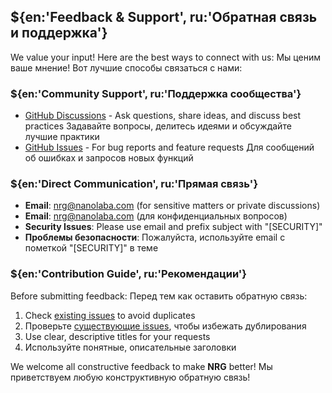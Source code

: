 ## ${en:'Feedback & Support', ru:'Обратная связь и поддержка'}

We value your input! Here are the best ways to connect with us:<!--en-->
Мы ценим ваше мнение! Вот лучшие способы связаться с нами:<!--ru-->

### ${en:'Community Support', ru:'Поддержка сообщества'}

- [GitHub Discussions](https://github.com/nanolaba/readme-generator/discussions) -
  Ask questions, share ideas, and discuss best practices<!--en-->
  Задавайте вопросы, делитесь идеями и обсуждайте лучшие практики<!--ru-->
- [GitHub Issues](https://github.com/nanolaba/readme-generator/issues) -
  For bug reports and feature requests<!--en-->
  Для сообщений об ошибках и запросов новых функций<!--ru-->

### ${en:'Direct Communication', ru:'Прямая связь'}

- **Email**: nrg@nanolaba.com (for sensitive matters or private discussions)<!--en-->
- **Email**: nrg@nanolaba.com (для конфиденциальных вопросов)<!--ru-->
- **Security Issues**: Please use email and prefix subject with "[SECURITY]"<!--en-->
- **Проблемы безопасности**: Пожалуйста, используйте email с пометкой "[SECURITY]" в теме<!--ru-->

### ${en:'Contribution Guide', ru:'Рекомендации'}

Before submitting feedback:<!--en-->
Перед тем как оставить обратную связь:<!--ru-->

1. Check [existing issues](https://github.com/nanolaba/readme-generator/issues) to avoid duplicates<!--en-->
1. Проверьте [существующие issues](https://github.com/nanolaba/readme-generator/issues), <!--ru-->
   чтобы избежать дублирования<!--ru-->
2. Use clear, descriptive titles for your requests <!--en-->
2. Используйте понятные, описательные заголовки <!--ru-->

We welcome all constructive feedback to make **NRG** better! <!--en-->
Мы приветствуем любую конструктивную обратную связь!<!--ru-->